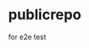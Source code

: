 # publicrepo
for e2e test
































































































































































































































































































































































































































































































































































































































































































































































































































































































































































































































































































































































































































































































































































































































































































































































































































































































































































































































































































































































































































































































































































































































































































































































































































































































































































































































































































































































































































































































































































































































































